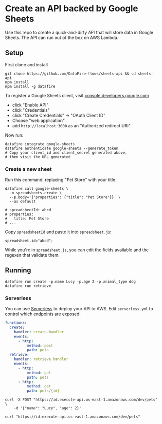 # Create an API backed by Google Sheets
Use this repo to create a quick-and-dirty API that will store data in Google Sheets.
The API can run out of the box on AWS Lambda.

## Setup
First clone and install
```
git clone https://github.com/DataFire-flows/sheets-api && cd sheets-api
npm install
npm install -g datafire
```

To register a Google Sheets client, visit
[console.developers.google.com](https://console.developers.google.com/apis/api/sheets.googleapis.com/overview)
* click "Enable API"
* click "Credentials"
* click "Create Credentials" -> "OAuth Client ID"
* Choose "web application"
* add `http://localhost:3000` as an "Authorized redirect URI"

Now run:
```
datafire integrate google-sheets
datafire authenticate google-sheets --generate_token
# Copy your client_id and client_secret generated above,
# then visit the URL generated
```

### Create a new sheet
Run this command, replacing "Pet Store" with your title
```
datafire call google-sheets \
  -o spreadsheets.create \
  --p.body='{"properties": {"title": "Pet Store"}}' \
  --as default

# spreadsheetId: abcd
# properties:
#   title: Pet Store
# ...
```

Copy `spreadsheetId` and paste it into `spreadsheet.js`:

```
spreadsheet.id="abcd";
```

While you're in `spreadsheet.js`, you can edit the fields available and the
regexen that validate them.

## Running
```
datafire run create -p.name Lucy -p.age 2 -p.animal_type dog
datafire run retrieve
```

### Serverless
You can use [Serverless](https://github.com/serverless/serverless) to
deploy your API to AWS. Edit `serverless.yml` to control which endpoints
are exposed:

```yaml 
functions:
  create:
    handler: create.handler
    events:
      - http:
          method: post
          path: pets
  retrieve:
    handler: retrieve.handler
    events:
      - http:
          method: get
          path: pets
      - http:
          method: get
          path: pets/{id}
```


```
curl -X POST "https://id.execute-api.us-east-1.amazonaws.com/dev/pets" \
    -d '{"name": "Lucy", "age": 2}'
    
curl "https://id.execute-api.us-east-1.amazonaws.com/dev/pets"
```
